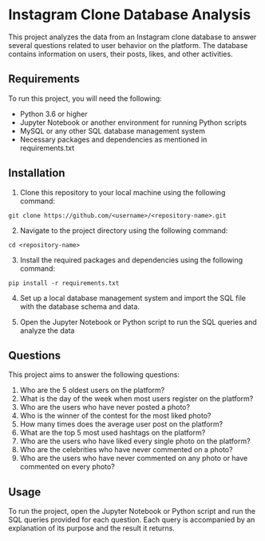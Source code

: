 # Instagram Clone Database Analysis
 
This project analyzes the data from an Instagram clone database to answer several questions related to user behavior on the platform. The database contains information on users, their posts, likes, and other activities.

## Requirements
To run this project, you will need the following:
- Python 3.6 or higher
- Jupyter Notebook or another environment for running Python scripts
- MySQL or any other SQL database management system
- Necessary packages and dependencies as mentioned in requirements.txt

## Installation
1. Clone this repository to your local machine using the following command:

``` git clone https://github.com/<username>/<repository-name>.git ```

2. Navigate to the project directory using the following command:

``` cd <repository-name> ```

3. Install the required packages and dependencies using the following command:

``` pip install -r requirements.txt ```

4. Set up a local database management system and import the SQL file with the database schema and data.

5. Open the Jupyter Notebook or Python script to run the SQL queries and analyze the data

## Questions
This project aims to answer the following questions:

1. Who are the 5 oldest users on the platform?
2. What is the day of the week when most users register on the platform?
3. Who are the users who have never posted a photo?
4. Who is the winner of the contest for the most liked photo?
5. How many times does the average user post on the platform?
6. What are the top 5 most used hashtags on the platform?
7. Who are the users who have liked every single photo on the platform?
8. Who are the celebrities who have never commented on a photo?
9. Who are the users who have never commented on any photo or have commented on every photo?

## Usage
To run the project, open the Jupyter Notebook or Python script and run the SQL queries provided for each question. Each query is accompanied by an explanation of its purpose and the result it returns.
